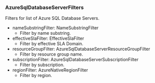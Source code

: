 ### AzureSqlDatabaseServerFilters
Filters for list of Azure SQL Database Servers.

- nameSubstringFilter: NameSubstringFilter
  - Filter by name substring.
- effectiveSlaFilter: EffectiveSlaFilter
  - Filter by effective SLA Domain.
- resourceGroupFilter: AzureSqlDatabaseServerResourceGroupFilter
  - Filter by resource group name.
- subscriptionFilter: AzureSqlDatabaseServerSubscriptionFilter
  - Filter by subscription.
- regionFilter: AzureNativeRegionFilter
  - Filter by region.
